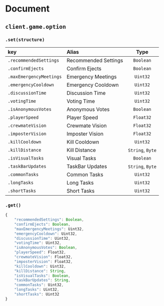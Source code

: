 # Document

## `client.game.option`
### `.set(structure)`
|key|Alias|Type|
|:--|:--|:-:|
|`.recommendedSettings`|Recommended Settings|`Boolean`|
|`.confirmEjects`|Confirm Ejects|`Boolean`|
|`.maxEmergencyMeetings`|Emergency Meetings|`Uint32`|
|`.emergencyCooldown`|Emergency Cooldown|`Uint32`|
|`.discussionTime`|Discussion Time|`Uint32`|
|`.votingTime`|Voting Time|`Uint32`|
|`.isAnonymousVotes`|Anonymous Votes|`Boolean`|
|`.playerSpeed`|Player Speed|`Float32`|
|`.crewmateVision`|Crewmate Vision|`Float32`|
|`.imposterVision`|Imposter Vision|`Float32`|
|`.killCooldown`|Kill Cooldown|`Uint32`|
|`.killDistance`|Kill Distance|`String`, `Byte`|
|`.isVisualTasks`|Visual Tasks|`Boolean`|
|`.taskBarUpdates`|TaskBar Updates|`String`, `Byte`|
|`.commonTasks`|Common Tasks|`Uint32`|
|`.longTasks`|Long Tasks|`Uint32`|
|`.shortTasks`|Short Tasks|`Uint32`|

### `.get()`
```js
{
 	"recommendedSettings": Boolean,
	"confirmEjects": Boolean,
	"maxEmergencyMeetings": Uint32,
	"emergencyCooldown": Uint32,
	"discussionTime": Uint32,
	"votingTime": Uint32,
	"isAnonymousVotes": Boolean,
	"playerSpeed": Float32,
	"crewmateVision": Float32,
	"imposterVision": Float32,
	"killCooldown": Uint32,
	"killDistance": String,
	"isVisualTasks": Boolean,
	"taskBarUpdates": String,
	"commonTasks": Uint32,
	"longTasks": Uint32,
	"shortTasks": Uint32
}
```

